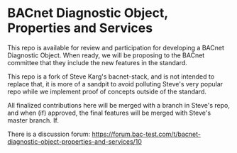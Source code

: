 # BACnet Diagnostic Object, Properties and Services

This repo is available for review and participation for developing a BACnet Diagnostic Object.
When ready, we will be proposing to the BACnet committee that they include the new features in the standard.

This repo is a fork of Steve Karg's bacnet-stack, and is not intended to replace that, it is more of a sandpit to avoid
polluting Steve's very popular repo while we implement proof of concepts outside of the standard.

All finalized contributions here will be merged with a branch in Steve's repo, and when (if) approved, the final features will be merged with Steve's master branch. If.

There is a discussion forum: https://forum.bac-test.com/t/bacnet-diagnostic-object-properties-and-services/10
